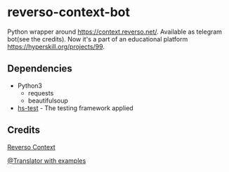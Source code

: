 # reverso-context-bot
Python wrapper around https://context.reverso.net/. Available as telegram bot(see the credits). Now it's a part of an educational platform https://hyperskill.org/projects/99.
## Dependencies
* Python3
  * requests
  * beautifulsoup
* [hs-test](https://github.com/hyperskill/hs-test/wiki) - The testing framework applied
## Credits
[Reverso Context](https://context.reverso.net/)

[@Translator with examples](https://t.me/translator_with_examples_bot)
